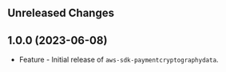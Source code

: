 Unreleased Changes
------------------

1.0.0 (2023-06-08)
------------------

* Feature - Initial release of `aws-sdk-paymentcryptographydata`.

